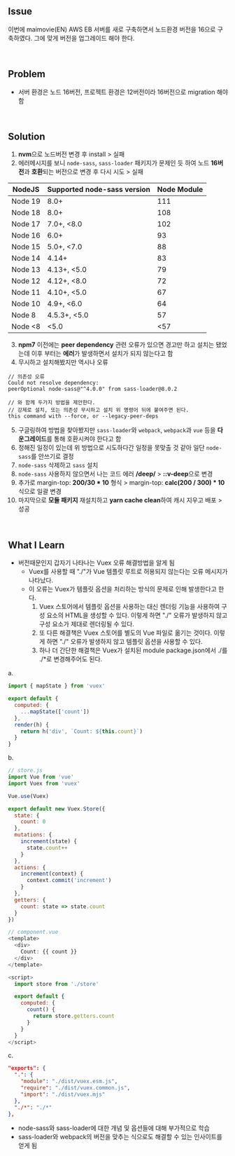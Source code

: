 ## Issue
이번에 maimovie(EN) AWS EB 서버를 새로 구축하면서 노드환경 버전을 16으로 구축하였다. 그에 맞게 버전을 업그레이드 해야 한다.

<br>

## Problem
+ 서버 환경은 노드 16버전, 프로젝트 환경은 12버전이라 16버전으로 migration 해야 함

<br>

## Solution
1. **nvm**으로 노드버전 변경 후 install > 실패
2. 에러메시지를 보니 `node-sass`, `sass-loader` 패키지가 문제인 듯 하여 노드 **16버전**과 **호환**되는 버전으로 변경 후 다시 시도 > 실패

NodeJS  | Supported node-sass version | Node Module
--------|-----------------------------|------------
Node 19 | 8.0+                        | 111
Node 18 | 8.0+                        | 108
Node 17 | 7.0+, <8.0                  | 102
Node 16 | 6.0+                        | 93
Node 15 | 5.0+, <7.0                  | 88
Node 14 | 4.14+                       | 83
Node 13 | 4.13+, <5.0                 | 79
Node 12 | 4.12+, <8.0                 | 72
Node 11 | 4.10+, <5.0                 | 67
Node 10 | 4.9+, <6.0                  | 64
Node 8  | 4.5.3+, <5.0                | 57
Node <8 | <5.0                        | <57

3. **npm7** 이전에는 **peer dependency** 관련 오류가 있으면 경고만 하고 설치는 됐었는데 이후 부터는 **에러**가 발생하면서 설치가 되지 않는다고 함
4. 무시하고 설치해봤지만 역시나 오류

```
// 의존성 오류 
Could not resolve dependency:
peerOptional node-sass@"^4.0.0" from sass-loader@8.0.2

// 와 함께 두가지 방법을 제안한다.
// 강제로 설치, 또는 의존성 무시하고 설치 위 명령어 뒤에 붙여주면 된다.
this command with --force, or --legacy-peer-deps
```
5. 구글링하여 방법을 찾아봤지만 `sass-loader`와 `webpack`, `webpack`과 `vue` 등을 **다운그레이드**를 통해 호환시켜야 한다고 함
6. 정해진 일정이 있는데 위 방법으로 시도하다간 일정을 못맞출 것 같아 일단 `node-sass`를 안쓰기로 결정
7. `node-sass` 삭제하고 `sass` 설치
8. `node-sass` 사용하지 않으면서 나는 코드 에러 **/deep/** > **::v-deep**으로 변경
9. 추가로 margin-top: **200/30 * 10** 형식 > margin-top: **calc(200 / 300) * 10** 식으로 일괄 변경
10. 마지막으로 **모듈 패키지** 재설치하고 **yarn cache clean**하여 캐시 지우고 배포 > 성공

<br>

## What I Learn
+ 버전때문인지 갑자기 나타나는 Vuex 오류 해결방법을 알게 됨
  - Vuex를 사용할 때 "./"가 Vue 템플릿 루트로 허용되지 않는다는 오류 메시지가 나타났다.
  - 이 오류는 Vuex가 템플릿 옵션을 처리하는 방식의 문제로 인해 발생한다고 한다.
    1. Vuex 스토어에서 템플릿 옵션을 사용하는 대신 렌더링 기능을 사용하여 구성 요소의 HTML을 생성할 수 있다. 이렇게 하면 "./" 오류가 발생하지 않고 구성 요소가 제대로 렌더링될 수 있다.
    2. 또 다른 해결책은 Vuex 스토어를 별도의 Vue 파일로 옮기는 것이다. 이렇게 하면 "./" 오류가 발생하지 않고 템플릿 옵션을 사용할 수 있다.
    3. 하나 더 간단한 해결책은 Vuex가 설치된 module package.json에서 ./를 ./*로 변경해주어도 된다.

a.
```javascript
import { mapState } from 'vuex'

export default {
  computed: {
    ...mapState(['count'])
  },
  render(h) {
    return h('div', `Count: ${this.count}`)
  }
}
```
b.
```javascript
// store.js
import Vue from 'vue'
import Vuex from 'vuex'

Vue.use(Vuex)

export default new Vuex.Store({
  state: {
    count: 0
  },
  mutations: {
    increment(state) {
      state.count++
    }
  },
  actions: {
    increment(context) {
      context.commit('increment')
    }
  },
  getters: {
    count: state => state.count
  }
})

// component.vue
<template>
  <div>
    Count: {{ count }}
  </div>
</template>

<script>
  import store from './store'

  export default {
    computed: {
      count() {
        return store.getters.count
      }
    }
  }
</script>
```
c.
```json
"exports": {
  ".": {
    "module": "./dist/vuex.esm.js",
    "require": "./dist/vuex.common.js",
    "import": "./dist/vuex.mjs"
  },
  "./*": "./*"
},
```
+ node-sass와 sass-loader에 대한 개념 및 옵션들에 대해 부가적으로 학습
+ sass-loader와 webpack의 버전을 맞추는 식으로도 해결할 수 있는 인사이트를 얻게 됨
